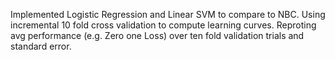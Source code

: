 Implemented Logistic Regression and Linear SVM to compare to NBC.
Using incremental 10 fold cross validation to compute learning curves.
Reproting avg performance (e.g. Zero one Loss) over ten fold validation trials and standard error.
